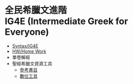# 全民希臘文進階 <br> IG4E (Intermediate Greek for Everyone)


- [Syntax/IG4E](Syntax/IG4E.md)
- [HW/Home Work](HW/Home%20Work.md)
- 單卷解經
- 聖經希臘文資源工具
	- [參考書目](%E5%8F%83%E8%80%83%E6%9B%B8%E7%9B%AE.md)
	- [數位工具](%E6%95%B8%E4%BD%8D%E5%B7%A5%E5%85%B7.md)


